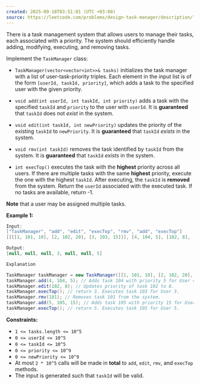 ```yaml
---
created: 2025-09-18T03:51:01 (UTC +03:00)
source: https://leetcode.com/problems/design-task-manager/description/?envType=daily-question&envId=2025-09-18
---
```

There is a task management system that allows users to manage their tasks, each associated with a priority. The system should efficiently handle adding, modifying, executing, and removing tasks.

Implement the `TaskManager` class:

 * `TaskManager(vector<vector<int>>& tasks)` initializes the task manager with a list of user-task-priority triples. Each element in the input list is of the form `[userId, taskId, priority]`, which adds a task to the specified user with the given priority.

 * `void add(int userId, int taskId, int priority)` adds a task with the specified `taskId` and `priority` to the user with `userId`. It is **guaranteed** that `taskId` does not _exist_ in the system.

 * `void edit(int taskId, int newPriority)` updates the priority of the existing `taskId` to `newPriority`. It is **guaranteed** that `taskId` _exists_ in the system.

 * `void rmv(int taskId)` removes the task identified by `taskId` from the system. It is **guaranteed** that `taskId` _exists_ in the system.

 * `int execTop()` executes the task with the **highest** priority across all users. If there are multiple tasks with the same **highest** priority, execute the one with the highest `taskId`. After executing, the `taskId` is **removed** from the system. Return the `userId` associated with the executed task. If no tasks are available, return -1.

**Note** that a user may be assigned multiple tasks.


**Example 1:**

``` Java
Input:
["TaskManager", "add", "edit", "execTop", "rmv", "add", "execTop"]
[[[[1, 101, 10], [2, 102, 20], [3, 103, 15]]], [4, 104, 5], [102, 8], [], [101], [5, 105, 15], []]

Output:
[null, null, null, 3, null, null, 5]

Explanation

TaskManager taskManager = new TaskManager([[1, 101, 10], [2, 102, 20], [3, 103, 15]]); // Initializes with three tasks for Users 1, 2, and 3.
taskManager.add(4, 104, 5); // Adds task 104 with priority 5 for User 4.
taskManager.edit(102, 8); // Updates priority of task 102 to 8.
taskManager.execTop(); // return 3. Executes task 103 for User 3.
taskManager.rmv(101); // Removes task 101 from the system.
taskManager.add(5, 105, 15); // Adds task 105 with priority 15 for User 5.
taskManager.execTop(); // return 5. Executes task 105 for User 5.
```


**Constraints:**

 * `1 <= tasks.length <= 10^5`
 * `0 <= userId <= 10^5`
 * `0 <= taskId <= 10^5`
 * `0 <= priority <= 10^9`
 * `0 <= newPriority <= 10^9`
 * At most `2 * 10^5` calls will be made in **total** to `add`, `edit`, `rmv`, and `execTop` methods.
 * The input is generated such that `taskId` will be valid.
